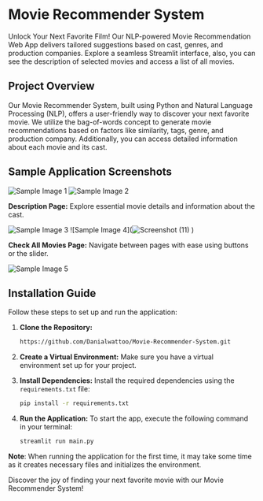 # Movie Recommender System

Unlock Your Next Favorite Film! Our NLP-powered Movie Recommendation Web App delivers tailored suggestions based on cast, genres, and production companies. Explore a seamless Streamlit interface, also, you can see the description of selected movies and access a list of all movies.

## Project Overview

Our Movie Recommender System, built using Python and Natural Language Processing (NLP), offers a user-friendly way to discover your next favorite movie. We utilize the bag-of-words concept to generate movie recommendations based on factors like similarity, tags, genre, and production company. Additionally, you can access detailed information about each movie and its cast.

## Sample Application Screenshots


![Sample Image 1](![275335360-cce0c494-4dde-4872-868b-2f6f23b24a68](https://github.com/Danialwattoo/Movie-Recommender-System/assets/153742416/60f7db29-2959-476e-b29d-b31d070ef6d4)
)
![Sample Image 2](![275335360-cce0c494-4dde-4872-868b-2f6f23b24a68](https://github.com/Danialwattoo/Movie-Recommender-System/assets/153742416/c9345376-34cc-4540-a8c3-ebbeed10d2b0)
)


**Description Page:** Explore essential movie details and information about the cast.


![Sample Image 3](![275335424-beb53c76-4cd1-466d-b32d-97a63555c043](https://github.com/Danialwattoo/Movie-Recommender-System/assets/153742416/6006b88b-7237-48c1-a676-3d486b619bed)
)
![Sample Image 4](![Screenshot (11)](https://github.com/Danialwattoo/Movie-Recommender-System/assets/153742416/ace63315-10b6-46eb-b0ca-911309a680b9)
)


**Check All Movies Page:** Navigate between pages with ease using buttons or the slider.


![Sample Image 5](![275335609-02473070-91cf-45a0-8016-eee8b70ee2ae](https://github.com/Danialwattoo/Movie-Recommender-System/assets/153742416/5298f406-547a-4d30-9878-45f6b3a1afc5)
)


## Installation Guide

Follow these steps to set up and run the application:

1. **Clone the Repository:** 
    ```bash
    https://github.com/Danialwattoo/Movie-Recommender-System.git
    ```

2. **Create a Virtual Environment:** 
   Make sure you have a virtual environment set up for your project.

3. **Install Dependencies:**
   Install the required dependencies using the `requirements.txt` file:
   ```bash
   pip install -r requirements.txt
   ```

4. **Run the Application:**
   To start the app, execute the following command in your terminal:
   ```bash
   streamlit run main.py
   ```

**Note**: When running the application for the first time, it may take some time as it creates necessary files and initializes the environment.

Discover the joy of finding your next favorite movie with our Movie Recommender System!
